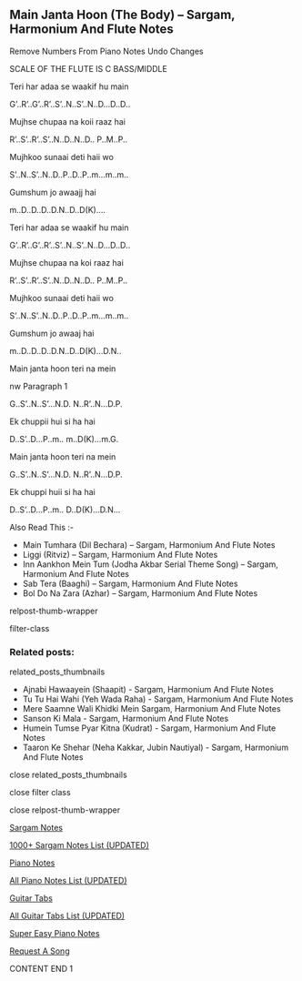 
## Main Janta Hoon (The Body) – Sargam, Harmonium And Flute Notes

Remove Numbers From Piano Notes
Undo Changes

SCALE OF THE FLUTE IS C BASS/MIDDLE

Teri har adaa se waakif hu main

G’..R’..G’..R’..S’..N..S’..N..D…D..D..

Mujhse chupaa na koii raaz hai

R’..S’..R’..S’..N..D..N..D.. P..M..P..

Mujhkoo sunaai deti haii wo

S’..N..S’..N..D..P..D..P..m…m..m..

Gumshum jo awaajj hai

m..D..D..D..D.N..D..D(K)….

Teri har adaa se waakif hu main

G’..R’..G’..R’..S’..N..S’..N..D…D..D..

Mujhse chupaa na koi raaz hai

R’..S’..R’..S’..N..D..N..D.. P..M..P..

Mujhkoo sunaai deti haii wo

S’..N..S’..N..D..P..D..P..m…m..m..

Gumshum jo awaaj hai

m..D..D..D..D.N..D..D(K)…D.N..

Main janta hoon teri na mein

nw Paragraph 1

G..S’..N..S’…N.D. N..R’..N…D.P.

Ek chuppii hui si ha hai

D..S’..D…P..m.. m..D(K)…m.G.

Main janta hoon teri na mein

G..S’..N..S’…N.D. N..R’..N…D.P.

Ek chuppi huii si ha hai

D..S’..D…P..m.. D..D(K)…D.N…

Also Read This :-

* Main Tumhara (Dil Bechara) – Sargam, Harmonium And Flute Notes
* Liggi (Ritviz) – Sargam, Harmonium And Flute Notes
* Inn Aankhon Mein Tum (Jodha Akbar Serial Theme Song) – Sargam, Harmonium And Flute Notes
* Sab Tera (Baaghi) – Sargam, Harmonium And Flute Notes
* Bol Do Na Zara (Azhar) – Sargam, Harmonium And Flute Notes

relpost-thumb-wrapper

filter-class

### Related posts:

related_posts_thumbnails

* Ajnabi Hawaayein (Shaapit) - Sargam, Harmonium And Flute Notes
* Tu Tu Hai Wahi (Yeh Wada Raha) - Sargam, Harmonium And Flute Notes
* Mere Saamne Wali Khidki Mein Sargam, Harmonium And Flute Notes
* Sanson Ki Mala - Sargam, Harmonium And Flute Notes
* Humein Tumse Pyar Kitna (Kudrat) - Sargam, Harmonium And Flute Notes
* Taaron Ke Shehar (Neha Kakkar, Jubin Nautiyal) - Sargam, Harmonium And Flute Notes

close related_posts_thumbnails

close filter class

close relpost-thumb-wrapper

[Sargam Notes](https://www.notationsworld.com/sargam-notes.html)

[1000+ Sargam Notes List (UPDATED)](https://www.notationsworld.com/all-songs-list-sargam-notes.html)

[Piano Notes](https://www.notationsworld.com/piano-notes.html)

[All Piano Notes List (UPDATED)](https://www.notationsworld.com/all-songs-list-piano-notes.html)

[Guitar Tabs](https://www.notationsworld.com/guitar-tabs.html)

[All Guitar Tabs List (UPDATED)](https://www.notationsworld.com/all-songs-list-guitar-tabs.html)

[Super Easy Piano Notes](https://studywall.in/)

[Request A Song](https://www.notationsworld.com/request-a-song.html)

CONTENT END 1

